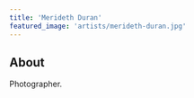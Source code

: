 ```yaml
---
title: 'Merideth Duran'
featured_image: 'artists/merideth-duran.jpg'
---
```


## About

Photographer.
